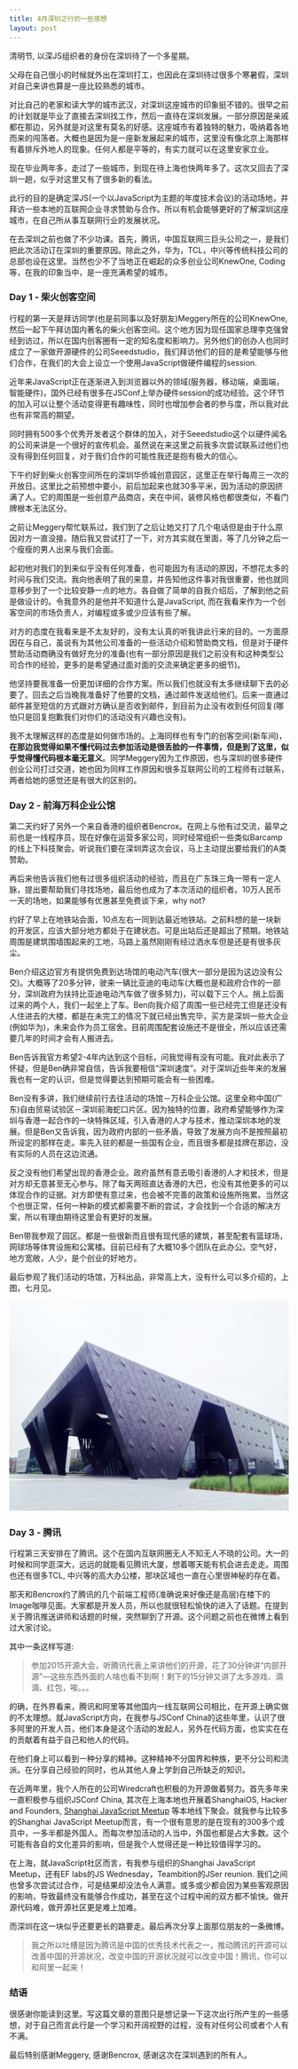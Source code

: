 ```yaml
---
title: 4月深圳之行的一些感想
layout: post
---
```


清明节, 以深JS组织者的身份在深圳待了一个多星期。

父母在自己很小的时候就外出在深圳打工，也因此在深圳待过很多个寒暑假，深圳对自己来讲也算是一座比较熟悉的城市。

对比自己的老家和读大学的城市武汉，对深圳这座城市的印象挺不错的。很早之前的计划就是毕业了直接去深圳找工作，然后一直待在深圳发展。一部分原因是亲戚都在那边，另外就是对这里有莫名的好感。这座城市有着独特的魅力，吸纳着各地而来的闯荡者。大概也是因为是一座新发展起来的城市，这里没有像北京上海那样有着排斥外地人的现象。任何人都是平等的，有实力就可以在这里安家立业。

现在毕业两年多，走过了一些城市，到现在待上海也快两年多了。这次又回去了深圳一趟，似乎对这里又有了很多新的看法。

此行的目的是确定深JS(一个以JavaScript为主题的年度技术会议)的活动场地，并拜访一些本地的互联网企业寻求赞助与合作。所以有机会能够更好的了解深圳这座城市，在自己所从事互联网行业的发展状况。

在去深圳之前也做了不少功课。首先，腾讯，中国互联网三巨头公司之一，是我们把此次活动订在深圳的重要原因。除此之外，华为，TCL，中兴等传统科技公司的总部也设在这里。当然也少不了当地正在崛起的众多创业公司KnewOne, Coding等，在我的印象当中，是一座充满希望的城市。

### Day 1 - 柴火创客空间

行程的第一天是拜访同学(也是前同事以及好朋友)Meggery所在的公司KnewOne,然后一起下午拜访国内著名的柴火创客空间。这个地方因为现任国家总理李克强曾经到访过，所以在国内创客圈有一定的知名度和影响力。另外他们的创办人也同时成立了一家做开源硬件的公司Seeedstudio，我们拜访他们的目的是希望能够与他们合作，在我们的大会上设立一个使用JavaScript做硬件编程的session.

近年来JavaScript正在逐渐进入到浏览器以外的领域(服务器，移动端，桌面端，智能硬件)，国外已经有很多在JSConf上举办硬件session的成功经验。这个环节的加入可以让整个活动变得更有趣味性，同时也增加参会者的参与度，所以我对此也有非常高的期望。

同时拥有500多个优秀开发者这个群体的加入，对于Seeedstudio这个以硬件闻名的公司来讲是一个很好的宣传机会。虽然说在来这里之前我多次尝试联系过他们也没有得到任何回复，对于我们合作的可能性我还是抱有极大的信心。

下午约好到柴火创客空间所在的深圳华侨城创意园区，这里正在举行每周三一次的开放日。这里比之前预想中要小，前后加起来也就30多平米，因为活动的原因挤满了人。它的周围是一些创意产品商店，夹在中间，装修风格也都很类似，不看门牌根本无法区分。

之前让Meggery帮忙联系过，我们到了之后让她又打了几个电话但是由于什么原因对方一直没接。随后我又尝试打了一下，对方其实就在里面，等了几分钟之后一个瘦瘦的男人出来与我们会面。

起初他对我们的到来似乎没有任何准备，也可能因为有活动的原因，不想花太多的时间与我们交流。我向他表明了我的来意，并告知他这件事对我很重要，他也就同意移步到了一个比较安静一点的地方。各自做了简单的自我介绍后，了解到他之前是做设计的。令我意外的是他并不知道什么是JavaScript, 而在我看来作为一个创客空间的市场负责人，对编程或多或少应该有些了解。

对方的态度在我看来是不太友好的，没有太认真的听我讲此行来的目的。一方面原因在与自己，虽说有为其他公司准备的一些活动介绍和赞助商文档，但是对于硬件赞助活动商确没有做好充分的准备(也有一部分原因是我们之前没有和这种类型公司合作的经验，更多的是希望通过面对面的交流来确定更多的细节)。

他坚持要我准备一份更加详细的合作方案。所以我们也就没有太多继续聊下去的必要了。回去之后当晚我准备好了他要的文档，通过邮件发送给他们。后来一直通过邮件甚至短信的方式跟对方确认是否收到邮件，到目前为止没有收到任何回复(哪怕只是回复抱歉我们对你们的活动没有兴趣也没有)。

我不太理解这样的态度是如何做市场的。上海同样也有专门的创客空间(新车间)，**在那边我觉得如果不懂代码过去参加活动是很丢脸的一件事情，但是到了这里，似乎觉得懂代码根本毫无意义**。同学Meggery因为工作原因，也与深圳的很多硬件创业公司打过交道，她也因为同样工作原因和很多互联网公司的工程师有过联系，两者给她的感觉还是有很大的区别的。

### Day 2 - 前海万科企业公馆

第二天约好了另外一个来自香港的组织者Bencrox。在网上与他有过交流，最早之前也是一线程序员，现在好像在运营多家公司，同时经常组织一些类似Barcamp的线上下科技聚会。听说我们要在深圳弄这次会议，马上主动提出要给我们的A类赞助。

再后来他告诉我们他有过很多组织活动的经验，而且在广东珠三角一带有一定人脉，提出要帮助我们寻找场地，最后他也成为了本次活动的组织者。10万人民币一天的场地，如果能够有优惠甚至免费谈下来，why not?

约好了早上在地铁站会面，10点左右一同到达最近地铁站。之前料想的是一块新的开发区，应该大部分地方都处于在建状态。可是出站后还是超出了预期。地铁站周围是建筑围墙围起来的工地，马路上虽然刚刚有经过洒水车但是还是有很多灰尘。

Ben介绍这边官方有提供免费到达场馆的电动汽车(很大一部分是因为这边没有公交)。大概等了20多分钟，驶来一辆比亚迪的电动车(大概也是和政府合作的一部分，深圳政府为扶持比亚迪电动汽车做了很多努力)，可以载下三个人。捎上后面过来的两个人，我们一起坐上了车。Ben向我介绍了周围一些已经完工但是还没有人住进去的大楼，都是在未完工的情况下就已经出售完毕，买方是深圳一些大企业(例如华为)，未来会作为员工宿舍。目前周围配套设施还不是很全，所以应该还需要几年的时间才会有人搬进去。

Ben告诉我官方希望2-4年内达到这个目标，问我觉得有没有可能。我对此表示了怀疑，但是Ben确非常自信，告诉我要相信“深圳速度”。对于深圳近些年来的发展我也有一定的认识，但是觉得要达到预期可能会有一些困难。

Ben没有多讲，我们继续前行去往活动的场馆－万科企业公馆。这里全称中国(广东)自由贸易试验区－深圳前海蛇口片区。因为独特的位置，政府希望能够作为深圳与香港一起合作的一块特殊区域，引入香港的人才与技术，推动深圳本地的发展。但是Ben又告诉我，因为政府内部的一些矛盾，导致了发展方向不是按照最初所设定的那样在走。率先入驻的都是一些国有企业，而且很多都是挂牌在那边，没有实际的人员在这边流通。

反之没有他们希望出现的香港企业。政府虽然有意去吸引香港的人才和技术，但是对方却无意甚至无心参与。除了每天两班直达香港的大巴，也没有其他更多的可以体现合作的证据。对方即使有意过来，也会被不完善的政策和设施所拖累。当然这个也很正常，任何一种新的模式都需要不断的尝试，才会找到一个合适的解决方案，所以有理由期待这里会有更好的发展。

Ben带我参观了园区。都是一些很新而且很有现代感的建筑，甚至配套有篮球场，网球场等体育设施和公寓楼。目前已经有了大概10多个团队在此办公。空气好，地方宽敞，人少，是个创业的好地方。

最后参观了我们活动的场馆，万科出品，非常高上大，没有什么可以多介绍的，上图，七月见。

![shenjs_venue](https://raw.githubusercontent.com/fraserxu/fraserxu.github.io/master/images/shenjs_venue.jpg)

### Day 3 - 腾讯

行程第三天安排在了腾讯。这个在国内互联网圈无人不知无人不晓的公司。大一的时候和同学逛深大，远远的就能看见腾讯大厦，想着哪天能有机会进去走走。周围也还有很多TCL, 中兴等的高大办公楼，那块区域也一直在心里很神秘的存在着。

那天和Bencrox约了腾讯的几个前端工程师(准确说来好像还是高层)在楼下的Image咖啡见面。大家都是开发人员，所以也就很轻松愉快的进入了话题。在提到关于腾讯推送讲师和话题的时候，突然聊到了开源。这个问题之前也在微博上看到过大家讨论。

其中一条这样写道:

> 参加2015开源大会，听腾讯代表上来讲他们的开源，花了30分钟讲“内部开源”—这些东西外面的人啥也看不到啊！剩下的15分钟又讲了太多游戏、滴滴、红包，唉。。。

的确，在外界看来，腾讯和阿里等其他国内一线互联网公司相比，在开源上确实做的不太理想。就JavaScript方向，在我参与JSConf China的这些年里，认识了很多阿里的开发人员，他们本身是这个活动的发起人，另外在代码方面，也实实在在的贡献着有益于自己和他人的代码。

在他们身上可以看到一种分享的精神。这种精神不分国界和种族，更不分公司和流派。在分享自己经验的同时，也从其他人身上学到自己所缺乏的知识。

在近两年里，我个人所在的公司Wiredcraft也积极的为开源做着努力。首先多年来一直积极参与组织JSConf China, 其次在上海本地也开展着ShanghaiOS, Hacker and Founders, [Shanghai JavaScript Meetup](http://www.meetup.com/Shanghai-JavaScript-Meetup/) 等本地线下聚会。就我参与比较多的Shanghai JavaScript Meetup而言，有一个很有意思的是在现有的300多个成员中，一多半都是外国人。而每次参加活动的人当中，外国也都是占大多数。这个可能有各自的文化差异的影响，但是我个人觉得还是一种比较值得学习的。

在上海，就JavaScript社区而言，有我参与组织的Shanghai JavaScript Meetup，还有EF labs的JS Wednesday，Teambition的JSer reunion. 我们之间也曾多次尝试过合作，可是结果却没法令人满意。或多或少都会因为某些客观原因的影响，导致最终没有能够合作成功，甚至在这个过程中闹的双方都不愉快。做开源代码难，做开源社区更是难上加难。

而深圳在这一块似乎还要更长的路要走。最后再次分享上面那位朋友的一条微博。

> 我之所以吐槽是因为腾讯是中国的优秀技术代表之一，推动腾讯的开源可以改善中国的开源状况，改变中国的开源状况就可以改变中国！腾讯，你可以和阿里一起来！

### 结语

很感谢你能读到这里。写这篇文章的意图只是想记录一下这次出行所产生的一些感想，对于自己而言此行是一个学习和开阔视野的过程，没有对任何公司或者个人有不满。

最后特别感谢Meggery, 感谢Bencrox, 感谢这次在深圳遇到的所有人。
